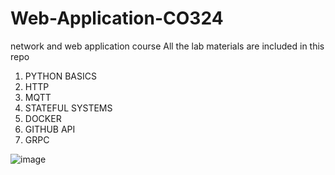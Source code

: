 # Web-Application-CO324
network and web application course
All the lab materials are included in this repo
1. PYTHON BASICS
2. HTTP
3. MQTT
4. STATEFUL SYSTEMS
5. DOCKER
6. GITHUB API
7. GRPC

![image](https://appinventiv.com/wp-content/uploads/sites/1/2017/10/Ways-in-Which-Web-Application-Development-is-Changing.png)

